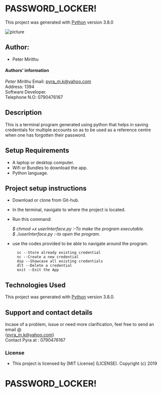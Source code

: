 # PASSWORD_LOCKER!

This project was generated with [Python](https://www.python.org/) version 3.8.0 <br>

![picture](./images/passwd.png)

## Author: 
  * Peter Mirithu 

#### Authors' information
*Peter Mirithu*
    Email: pyra_m.k@yahoo.com <br>
    Address: 1394 <br>
    Software Developer.<br>
    Telephone N.O: 0790476167          
## Description
 This is a terminal program generated using python that helps in saving credentials for multiple accounts so as to be used as a reference centre when one has forgotten their password.

## Setup Requirements
* A laptop or desktop computer.
* Wifi or Bundles to download the app.
* Python language.

## Project setup instructions
* Download or clone from Git-hub.
* In the terminal, navigate to where the project is located.
* Run this command:

    *$ chmod +x userInterface.py  :-To make the program executable.*<br>
    *$ ./userInterface.py :-to open the program.*<br>

* use the codes provided to be able to navigate around the program.

        sc --Store already existing credential
        nc --Create a new credential
        dsp --Showcase all existing credentials
        dlt --Delete a credential
        exit --Exit the App

## Technologies Used
 This project was generated with [Python](https://www.python.org/) version 3.8.0.

 ## Support and contact details
 Incase of a problem, issue or need more clarification, feel free to send an email @<br> {pyra_m.k@yahoo.com}<br>
 Contact Pyra at : 0790476167

 ### License
* This project is licensed by [MIT License] (LICENSE).
  Copyright (c) 2019 
  
# PASSWORD_LOCKER!